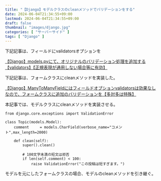 ```yaml
---
title: "【Django】モデルクラスのcleanメソッドでバリデーションをする"
date: 2024-06-04T21:34:55+09:00
lastmod: 2024-06-04T21:34:55+09:00
draft: false
thumbnail: "images/django.jpg"
categories: [ "サーバーサイド" ]
tags: [ "Django" ]
---
```


下記記事は、フィールドにvalidatorsオプションを

[【Django】models.pyにて、オリジナルのバリデーション処理を追加する【validators】【正規表現が通用しない場合等に有効】](/post/django-models-origin-validators/)


下記記事は、フォームクラスにcleanメソッドを実装した。

[【Django】ManyToManyFieldにはフィールドオプションvalidatorsは効果なしなので、フォームクラスに追加のバリデーションを【多対多は特殊】](/post/django-m2m-add-validators/)

本記事では、モデルクラスにcleanメソッドを実装させる。

```
from django.core.exceptions import ValidationError

class Topic(models.Model):
    comment     = models.CharField(verbose_name="コメント",max_length=2000)

    def clean(self):
        super().clean()

        # 100文字未満の短文は拒否
        if len(self.comment) < 100:
            raise ValidationError("この投稿は短すぎます。")
```

モデルを元にしたフォームクラスの場合、モデルのcleanメソッドを引き継ぐ。



